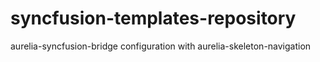 # syncfusion-templates-repository
aurelia-syncfusion-bridge configuration with aurelia-skeleton-navigation
